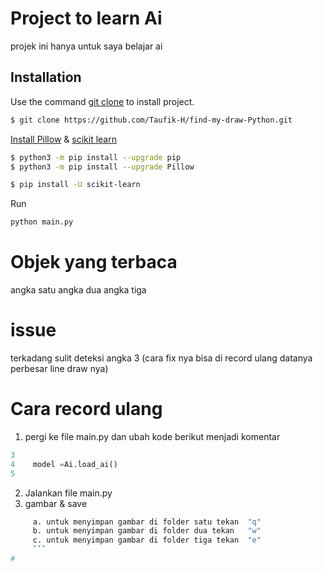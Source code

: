 # Project to learn Ai

projek ini hanya untuk saya belajar ai

## Installation

Use the command [git clone](https://github.com/Taufik-H/find-my-draw-Python.git) to install project.

```bash
$ git clone https://github.com/Taufik-H/find-my-draw-Python.git
```

[Install Pillow](https://pillow.readthedocs.io/) & [scikit learn](https://scikit-learn.org/)
```bash
$ python3 -m pip install --upgrade pip
$ python3 -m pip install --upgrade Pillow
```

```bash
$ pip install -U scikit-learn
```
Run
```bash
python main.py
```
# Objek yang terbaca

angka satu
angka dua
angka tiga

# issue
  terkadang sulit deteksi angka 3
 (cara fix nya bisa di record ulang datanya perbesar line draw nya)
 
# Cara record ulang

 1. pergi ke file main.py dan ubah kode berikut menjadi komentar
  
  ```python
  3
  4    model =Ai.load_ai()
  5
  ```
 2. Jalankan file main.py
 3. gambar & save
 ``` bash
      a. untuk menyimpan gambar di folder satu tekan  "q"
      b. untuk menyimpan gambar di folder dua tekan   "w"
      c. untuk menyimpan gambar di folder tiga tekan  "e"
      ```
 #


